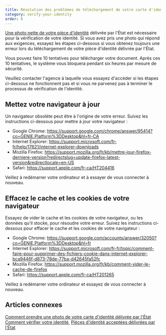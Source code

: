 ```yaml
---
title: Résolution des problèmes de téléchargement de votre carte d'identité nationale
category: verify-your-identity
order: 6
---
```

[Une photo nette de votre pièce d'identité](https://login.gov/fr/help/verify-your-identity/how-to-add-images-of-your-state-issued-id/) délivrée par l'État est nécessaire pour la vérification de votre identité. Si vous avez pris une photo qui répond aux exigences, essayez les étapes ci-dessous si vous obtenez toujours une erreur lors du téléchargement de votre pièce d'identité délivrée par l'État.

Vous pouvez faire 10 tentatives pour télécharger votre document. Après ces 10 tentatives, le système vous bloquera pendant six heures par mesure de sécurité. 

Veuillez contacter l'agence à laquelle vous essayez d'accéder si les étapes ci-dessous ne fonctionnent pas et si vous ne parvenez pas à terminer le processus de vérification de l'identité.

## Mettez votre navigateur à jour 

Un navigateur obsolète peut être à l'origine de votre erreur. Suivez les instructions ci-dessous pour mettre à jour votre navigateur : 

* Google Chrome: <https://support.google.com/chrome/answer/95414?co=GENIE.Platform%3DDesktop&hl=fr-CA>
* Internet Explorer: <https://support.microsoft.com/fr-fr/help/17621/internet-explorer-downloads>
* Mozilla Firefox: <https://support.mozilla.org/fr/kb/mettre-jour-firefox-derniere-version?redirectslug=update-firefox-latest-version&redirectlocale=en-US>
* Safari: <https://support.apple.com/fr-ca/HT204416>

Veillez à redémarrer votre ordinateur et à essayer de vous connecter à nouveau.

## Effacez le cache et les cookies de votre navigateur 

Essayez de vider le cache et les cookies de votre navigateur, ou les données qu'il stocke, pour résoudre votre erreur. Suivez les instructions ci-dessous pour effacer le cache et les cookies de votre navigateur : 

* Google Chrome: <https://support.google.com/accounts/answer/32050?co=GENIE.Platform%3DDesktop&hl=fr>
* Internet Explorer: <https://support.microsoft.com/fr-fr/topic/comment-faire-pour-supprimer-des-fichiers-cookie-dans-internet-explorer-bca9446f-d873-78de-77ba-d42645fa52fc>
* Mozilla Firefox: <https://support.mozilla.org/fr/kb/comment-vider-le-cache-de-firefox>
* Safari: <https://support.apple.com/fr-ca/HT201265>

Veillez à redémarrer votre ordinateur et essayez de vous connecter à nouveau.

## Articles connexes 

[Comment prendre une photo de votre carte d'identité délivrée par l'État](https://login.gov/fr/help/verify-your-identity/how-to-add-images-of-your-state-issued-id/)
[Comment vérifier votre identité ](https://login.gov/fr/help/verify-your-identity/how-to-verify-your-identity/)
[Pièces d'identité acceptées délivrées par l'État](https://login.gov/fr/help/verify-your-identity/accepted-state-issued-identification/)
